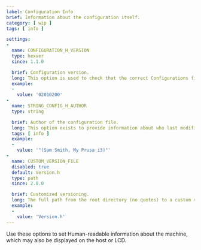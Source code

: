 ```yaml
---
label: Configuration Info
brief: Information about the configuration itself.
category: [ wip ]
tags: [ info ]

settings:
-
  name: CONFIGURATION_H_VERSION
  type: hexver
  since: 1.1.0

  brief: Configuration version.
  long: This option is used to check that the correct Configurations files match the version of Marlin being built.
  example:
  -
    value: '02010200'
-
  name: STRING_CONFIG_H_AUTHOR
  type: string

  brief: Author of the configuration file.
  long: This option exists to provide information about who last modified the configuration. It is displayed in the identifier string sent to the host when Marlin first boots up, and it may also be displayed on the LCD Info Screen.
  tags: [ info ]
  example:
  -
    value: '"(Sam Smith, My Prusa i3)"'
-
  name: CUSTOM_VERSION_FILE
  disabled: true
  default: Version.h
  type: path
  since: 2.0.0

  brief: Customized versioning.
  long: The full path from the root directory (no quotes) to a custom version file to override Marlin's base version info.
  example:
  -
    value: 'Version.h'
---
```

Use these options to set Human-readable information about the machine, which may also be displayed on the host or LCD.
